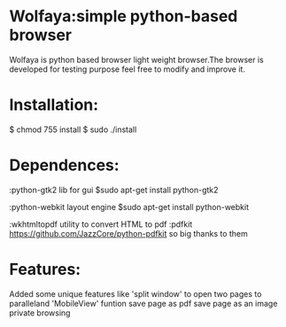 Wolfaya:simple python-based browser
===================================

Wolfaya is python based browser light weight browser.The browser is developed for testing purpose feel free to modify and improve it.

Installation:
============

$ chmod 755 install
$ sudo ./install

Dependences:
===========
:python-gtk2 lib for gui
$sudo apt-get install python-gtk2

:python-webkit layout engine
$sudo apt-get install python-webkit

:wkhtmltopdf utility to convert HTML to pdf
:pdfkit <https://github.com/JazzCore/python-pdfkit> so big thanks to them

Features:
========
Added some unique features like 'split window' to open two pages to paralleland 'MobileView' funtion
save page as pdf
save page as an image
private browsing
 
